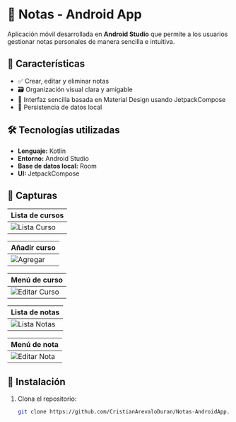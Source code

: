# 📝 Notas - Android App

Aplicación móvil desarrollada en **Android Studio** que permite a los usuarios gestionar notas personales de manera sencilla e intuitiva.

## 📱 Características

- ✅ Crear, editar y eliminar notas
- 🗃️ Organización visual clara y amigable
- 🎨 Interfaz sencilla basada en Material Design usando JetpackCompose
- 💾 Persistencia de datos local

## 🛠️ Tecnologías utilizadas

- **Lenguaje:** Kotlin  
- **Entorno:** Android Studio  
- **Base de datos local:** Room
- **UI:** JetpackCompose

## 📸 Capturas

| Lista de cursos |
|----------------|
| ![Lista Curso](captures/1.webp) |

| Añadir curso |
|-------------|
| ![Agregar](captures/2.webp) |

| Menú de curso |
|-------------|
| ![Editar Curso](captures/3.webp) |

| Lista de notas |
|-------------|
| ![Lista Notas](captures/4.webp) |

| Menú de nota |
|-------------|
| ![Editar Nota](captures/5.webp) |


## 🚀 Instalación

1. Clona el repositorio:

   ```bash
   git clone https://github.com/CristianArevaloDuran/Notas-AndroidApp.git
